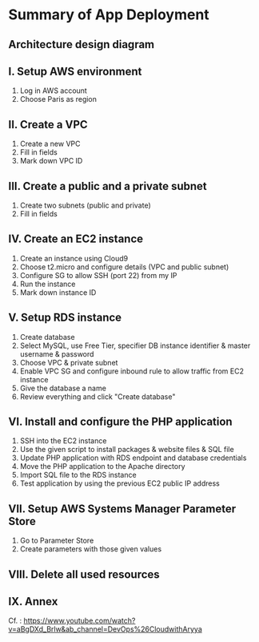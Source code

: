 # Summary of App Deployment

## Architecture design diagram


## I. Setup AWS environment
1. Log in AWS account
2. Choose Paris as region

## II. Create a VPC
1. Create a new VPC
2. Fill in fields 
3. Mark down VPC ID

## III. Create a public and a private subnet
1. Create two subnets (public and private)
2. Fill in fields

## IV. Create an EC2 instance
1. Create an instance using Cloud9
2. Choose t2.micro and configure details (VPC and public subnet)
3. Configure SG to allow SSH (port 22) from my IP
4. Run the instance
5. Mark down instance ID

## V. Setup RDS instance
1. Create database
2. Select MySQL, use Free Tier, specifier DB instance identifier & master username & password
3. Choose VPC & private subnet
4. Enable VPC SG and configure inbound rule to allow traffic from EC2 instance
5. Give the database a name
6. Review everything and click "Create database"

## VI. Install and configure the PHP application
1. SSH into the EC2 instance 
2. Use the given script to install packages & website files & SQL file
3. Update PHP application with RDS endpoint and database credentials
4. Move the PHP application to the Apache directory 
5. Import SQL file to the RDS instance
6. Test application by using the previous EC2 public IP address 

## VII. Setup AWS Systems Manager Parameter Store
1. Go to Parameter Store
2. Create parameters with those given values

## VIII. Delete all used resources


## IX. Annex
Cf. : https://www.youtube.com/watch?v=aBgDXd_Brlw&ab_channel=DevOps%26CloudwithAryya 
